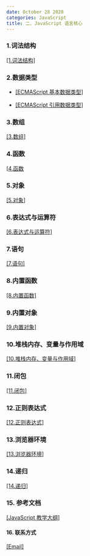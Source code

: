 ```yaml
---
date: October 28 2020
categories: JavaScript
title: 二、JavaScript 语言核心
---
```


### 1.词法结构

[[1.词法结构]](https://web-oyster.github.io/2020/10/28/JavaScript/%E4%BA%8C%E3%80%81JavaScript%E8%AF%AD%E8%A8%80%E6%A0%B8%E5%BF%83/ECMAScript/%E8%AF%8D%E6%B3%95%E7%BB%93%E6%9E%84/ECMAScript%E8%AF%8D%E6%B3%95%E7%BB%93%E6%9E%84/)

### 2.数据类型

- [[ECMAScript 基本数据类型]](https://web-oyster.github.io/2020/10/28/JavaScript/%E4%BA%8C%E3%80%81JavaScript%E8%AF%AD%E8%A8%80%E6%A0%B8%E5%BF%83/ECMAScript/%E6%95%B0%E6%8D%AE%E7%B1%BB%E5%9E%8B/%E5%9F%BA%E6%9C%AC%E7%B1%BB%E5%9E%8B/1.ECMA%E5%9F%BA%E6%9C%AC%E6%95%B0%E6%8D%AE%E7%B1%BB%E5%9E%8B/)

- [[ECMAScript 引用数据类型]](https://web-oyster.github.io/2020/10/28/JavaScript/%E4%BA%8C%E3%80%81JavaScript%E8%AF%AD%E8%A8%80%E6%A0%B8%E5%BF%83/ECMAScript/%E6%95%B0%E6%8D%AE%E7%B1%BB%E5%9E%8B/%E5%BC%95%E7%94%A8%E7%B1%BB%E5%9E%8B/2.ECMA%E5%BC%95%E7%94%A8%E6%95%B0%E6%8D%AE%E7%B1%BB%E5%9E%8B/)

### 3.数组

[[3.数组]](https://web-oyster.github.io/2020/10/28/JavaScript/%E4%BA%8C%E3%80%81JavaScript%E8%AF%AD%E8%A8%80%E6%A0%B8%E5%BF%83/ECMAScript/%E6%95%B0%E7%BB%84/ECMAScript%E6%95%B0%E7%BB%84/)

### 4.函数

[[4.函数](https://web-oyster.github.io/2020/10/28/JavaScript/%E4%BA%8C%E3%80%81JavaScript%E8%AF%AD%E8%A8%80%E6%A0%B8%E5%BF%83/ECMAScript/%E5%87%BD%E6%95%B0/ECMAScript%E5%87%BD%E6%95%B0/)

### 5.对象

[[5.对象]](https://web-oyster.github.io/2020/10/28/JavaScript/%E4%BA%8C%E3%80%81JavaScript%E8%AF%AD%E8%A8%80%E6%A0%B8%E5%BF%83/ECMAScript/%E5%AF%B9%E8%B1%A1/ECMAScript%E5%AF%B9%E8%B1%A1/)

### 6.表达式与运算符

[[6.表达式与运算符]](https://web-oyster.github.io/2020/10/28/JavaScript/%E4%BA%8C%E3%80%81JavaScript%E8%AF%AD%E8%A8%80%E6%A0%B8%E5%BF%83/ECMAScript/%E8%A1%A8%E8%BE%BE%E5%BC%8F%E4%B8%8E%E8%BF%90%E7%AE%97%E7%AC%A6/ECMAScript%E8%A1%A8%E8%BE%BE%E5%BC%8F%E4%B8%8E%E8%BF%90%E7%AE%97%E7%AC%A6/)

### 7.语句

[[7.语句]](https://web-oyster.github.io/2020/10/28/JavaScript/%E4%BA%8C%E3%80%81JavaScript%E8%AF%AD%E8%A8%80%E6%A0%B8%E5%BF%83/ECMAScript/%E8%AF%AD%E5%8F%A5/ECMAScript%E8%AF%AD%E5%8F%A5/)

### 8.内置函数

[[8.内置函数]](https://web-oyster.github.io/2020/10/28/JavaScript/%E4%BA%8C%E3%80%81JavaScript%E8%AF%AD%E8%A8%80%E6%A0%B8%E5%BF%83/ECMAScript/%E5%86%85%E7%BD%AE%E5%AF%B9%E8%B1%A1/ECMAScript%E5%86%85%E7%BD%AE%E5%87%BD%E6%95%B0/)

### 9.内置对象

[[9.内置对象]](https://web-oyster.github.io/2020/10/28/JavaScript/%E4%BA%8C%E3%80%81JavaScript%E8%AF%AD%E8%A8%80%E6%A0%B8%E5%BF%83/ECMAScript/%E5%86%85%E7%BD%AE%E5%87%BD%E6%95%B0/ECMAScript%E5%86%85%E7%BD%AE%E5%AF%B9%E8%B1%A1/)

### 10.堆栈内存、变量与作用域

[[10.堆栈内存、变量与作用域]](https://web-oyster.github.io/2020/10/28/JavaScript/%E4%BA%8C%E3%80%81JavaScript%E8%AF%AD%E8%A8%80%E6%A0%B8%E5%BF%83/ECMAScript/%E5%A0%86%E6%A0%88%E5%86%85%E5%AD%98%E3%80%81%E5%8F%98%E9%87%8F%E4%B8%8E%E4%BD%9C%E7%94%A8%E5%9F%9F/ECMAScript%E5%A0%86%E6%A0%88%E5%86%85%E5%AD%98%E3%80%81%E5%8F%98%E9%87%8F%E4%B8%8E%E4%BD%9C%E7%94%A8%E5%9F%9F/)

### 11.闭包

[[11.闭包]](https://web-oyster.github.io/2020/10/28/JavaScript/%E4%BA%8C%E3%80%81JavaScript%E8%AF%AD%E8%A8%80%E6%A0%B8%E5%BF%83/ECMAScript/%E9%97%AD%E5%8C%85/ECMAScript%E9%97%AD%E5%8C%85/)

### 12.正则表达式

[[12.正则表达式]](https://web-oyster.github.io/2020/10/28/JavaScript/%E4%BA%8C%E3%80%81JavaScript%E8%AF%AD%E8%A8%80%E6%A0%B8%E5%BF%83/ECMAScript/%E6%AD%A3%E5%88%99%E8%A1%A8%E8%BE%BE%E5%BC%8F/%E6%AD%A3%E5%88%99%E8%A1%A8%E8%BE%BE%E5%BC%8F/)

### 13.浏览器环境

[[13.浏览器环境]](https://web-oyster.github.io/2020/10/28/JavaScript/%E4%BA%8C%E3%80%81JavaScript%E8%AF%AD%E8%A8%80%E6%A0%B8%E5%BF%83/ECMAScript/%E6%B5%8F%E8%A7%88%E5%99%A8%E7%8E%AF%E5%A2%83/ECMAScript%E6%B5%8F%E8%A7%88%E5%99%A8%E7%8E%AF%E5%A2%83/)

### 14.递归

[[14.递归]](https://web-oyster.github.io/2020/10/28/JavaScript/%E4%BA%8C%E3%80%81JavaScript%E8%AF%AD%E8%A8%80%E6%A0%B8%E5%BF%83/ECMAScript/%E9%80%92%E5%BD%92/ECMAScript%E9%80%92%E5%BD%92/)

### 15. 参考文档

[[JavaScript 教学大纲]](https://web-oyster.github.io/2020/10/28/JavaScript/Tutorial/JavaScript%E6%95%99%E5%AD%A6%E5%A4%A7%E7%BA%B2/)

#### 16. 联系方式

[[Email]](yuanmin8888@outlook.com)
